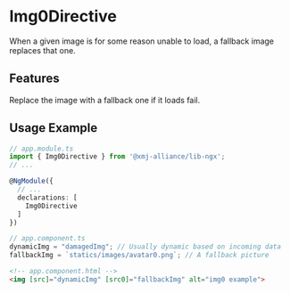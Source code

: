 # Img0Directive
When a given image is for some reason unable to load, a fallback image replaces that one.

## Features
Replace the image with a fallback one if it loads fail.

## Usage Example

``` typescript
// app.module.ts
import { Img0Directive } from '@xmj-alliance/lib-ngx';
// ...

@NgModule({
  // ...
  declarations: [
    Img0Directive
  ]
})

```

``` typescript
// app.component.ts
dynamicImg = "damagedImg"; // Usually dynamic based on incoming data
fallbackImg = `statics/images/avatar0.png`; // A fallback picture
```

``` html
<!-- app.component.html -->
<img [src]="dynamicImg" [src0]="fallbackImg" alt="img0 example">
```